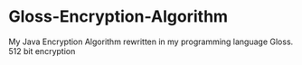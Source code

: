 # Gloss-Encryption-Algorithm
My Java Encryption Algorithm rewritten in my programming language Gloss.
512 bit encryption
